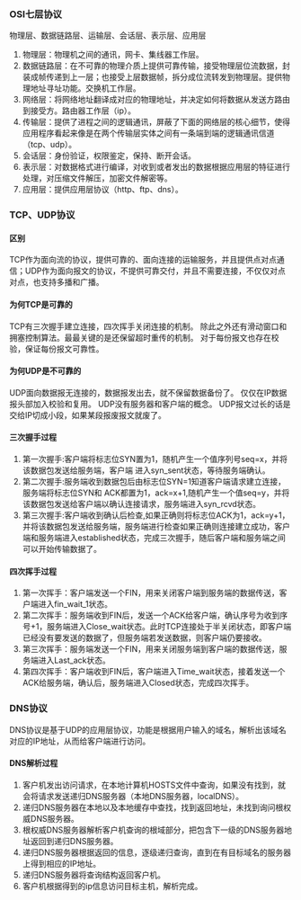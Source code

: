 ### OSI七层协议
物理层、数据链路层、运输层、会话层、表示层、应用层
1. 物理层：物理机之间的通讯，网卡、集线器工作层。
2. 数据链路层：在不可靠的物理介质上提供可靠传输，接受物理层位流数据，封装成帧传递到上一层；也接受上层数据帧，拆分成位流转发到物理层。提供物理地址寻址功能。交换机工作层。
3. 网络层：将网络地址翻译成对应的物理地址，并决定如何将数据从发送方路由到接受方。路由器工作层（ip）。
4. 传输层：提供了进程之间的逻辑通讯，屏蔽了下面的网络层的核心细节，使得应用程序看起来像是在两个传输层实体之间有一条端到端的逻辑通讯信道（tcp、udp）。
5. 会话层：身份验证，权限鉴定，保持、断开会话。
6. 表示层：对数据格式进行编译，对收到或者发出的数据根据应用层的特征进行处理，对压缩文件解压，加密文件解密等。
7. 应用层：提供应用层协议（http、ftp、dns）。

### TCP、UDP协议
#### 区别
TCP作为面向流的协议，提供可靠的、面向连接的运输服务，并且提供点对点通信；UDP作为面向报文的协议，不提供可靠交付，并且不需要连接，不仅仅对点对点，也支持多播和广播。
#### 为何TCP是可靠的
TCP有三次握手建立连接，四次挥手关闭连接的机制。 除此之外还有滑动窗口和拥塞控制算法。最最关键的是还保留超时重传的机制。 对于每份报文也存在校验，保证每份报文可靠性。
#### 为何UDP是不可靠的
UDP面向数据报无连接的，数据报发出去，就不保留数据备份了。 仅仅在IP数据报头部加入校验和复用。 UDP没有服务器和客户端的概念。 UDP报文过长的话是交给IP切成小段，如果某段报废报文就废了。
#### 三次握手过程
1. 第一次握手:客户端将标志位SYN置为1，随机产生一个值序列号seq=x，并将该数据包发送给服务端，客户端 进入syn_sent状态，等待服务端确认。
2. 第二次握手:服务端收到数据包后由标志位SYN=1知道客户端请求建立连接，服务端将标志位SYN和 ACK都置为1，ack=x+1,随机产生一个值seq=y，并将该数据包发送给客户端以确认连接请求，服务端进入syn_rcvd状态。
3. 第三次握手:客户端收到确认后检查,如果正确则将标志位ACK为1，ack=y+1，并将该数据包发送给服务端，服务端进行检查如果正确则连接建立成功，客户端和服务端进入established状态，完成三次握手，随后客户端和服务端之间可以开始传输数据了。
#### 四次挥手过程
1. 第一次挥手：客户端发送一个FIN，用来关闭客户端到服务端的数据传送，客户端进入fin_wait_1状态。
2. 第二次挥手：服务端收到FIN后，发送一个ACK给客户端，确认序号为收到序号+1，服务端进入Close_wait状态。此时TCP连接处于半关闭状态，即客户端已经没有要发送的数据了，但服务端若发送数据，则客户端仍要接收。
3. 第三次挥手：服务端发送一个FIN，用来关闭服务端到客户端的数据传送，服务端进入Last_ack状态。
4. 第四次挥手：客户端收到FIN后，客户端进入Time_wait状态，接着发送一个ACK给服务端，确认后，服务端进入Closed状态，完成四次挥手。

### DNS协议
DNS协议是基于UDP的应用层协议，功能是根据用户输入的域名，解析出该域名对应的IP地址，从而给客户端进行访问。
#### DNS解析过程
1. 客户机发出访问请求，在本地计算机HOSTS文件中查询，如果没有找到，就会将请求发送递归DNS服务器（本地DNS服务器，localDNS）。
2. 递归DNS服务器在本地以及本地缓存中查找，找到返回地址，未找到询问根权威DNS服务器。
3. 根权威DNS服务器解析客户机查询的根域部分，把包含下一级的DNS服务器地址返回到递归DNS服务器。
4. 递归DNS服务器根据返回的信息，逐级递归查询，直到在有目标域名的服务器上得到相应的IP地址。
5. 递归DNS服务器将查询结构返回客户机。
6. 客户机根据得到的ip信息访问目标主机，解析完成。
